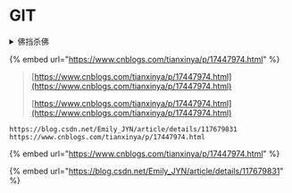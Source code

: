 # GIT



<details>

<summary>佛挡杀佛</summary>

[https://www.cnblogs.com/tianxinya/p/17447974.html](https://www.cnblogs.com/tianxinya/p/17447974.html)

[https://www.cnblogs.com/tianxinya/p/17447974.html](https://www.cnblogs.com/tianxinya/p/17447974.html)

</details>

{% embed url="https://www.cnblogs.com/tianxinya/p/17447974.html" %}

> [https://www.cnblogs.com/tianxinya/p/17447974.html](https://www.cnblogs.com/tianxinya/p/17447974.html)
>
> [https://www.cnblogs.com/tianxinya/p/17447974.html](https://www.cnblogs.com/tianxinya/p/17447974.html)

```
https://blog.csdn.net/Emily_JYN/article/details/117679831
https://www.cnblogs.com/tianxinya/p/17447974.html
```

{% embed url="https://www.cnblogs.com/tianxinya/p/17447974.html" %}

{% embed url="https://blog.csdn.net/Emily_JYN/article/details/117679831" %}
